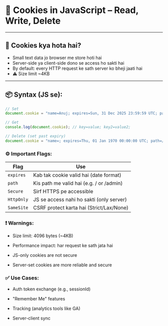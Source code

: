 # 🍪 Cookies in JavaScript – Read, Write, Delete

---

## 🔹 Cookies kya hota hai?

- Small text data jo browser me store hoti hai
- Server-side ya client-side dono se access ho sakti hai
- By default: every HTTP request ke sath server ko bheji jaati hai
- ⚠️ Size limit ~4KB

---

## 📦 Syntax (JS se):

```js
// Set
document.cookie = "name=Anuj; expires=Sun, 31 Dec 2025 23:59:59 UTC; path=/";

// Get
console.log(document.cookie); // key=value; key2=value2;

// Delete (set past expiry)
document.cookie = "name=; expires=Thu, 01 Jan 1970 00:00:00 UTC; path=/";
```

### ⚙️ Important Flags:
| Flag       | Use                                      |
| ---------- | ---------------------------------------- |
| `expires`  | Kab tak cookie valid hai (date format)   |
| `path`     | Kis path me valid hai (e.g. / or /admin) |
| `Secure`   | Sirf HTTPS pe accessible                 |
| `HttpOnly` | JS se access nahi ho sakti (only server) |
| `SameSite` | CSRF protect karta hai (Strict/Lax/None) |

### ❗ Warnings:
- Size limit: 4096 bytes (~4KB)

- Performance impact: har request ke sath jata hai

- JS-only cookies are not secure
 
- Server-set cookies are more reliable and secure

### ✅ Use Cases:
- Auth token exchange (e.g., sessionId)

- "Remember Me" features

- Tracking (analytics tools like GA)

- Server-client sync


